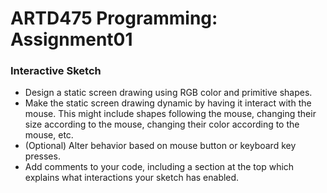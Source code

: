 # ARTD475 Programming: Assignment01
 
### Interactive Sketch
 
 - Design a static screen drawing using RGB color and primitive shapes.
- Make the static screen drawing dynamic by having it interact with the mouse. This might include shapes following the mouse, changing their size according to the mouse, changing their color according to the mouse, etc. 
- (Optional) Alter behavior based on mouse button or keyboard key presses.
- Add comments to your code, including a section at the top which explains what interactions your sketch has enabled.

 
 

